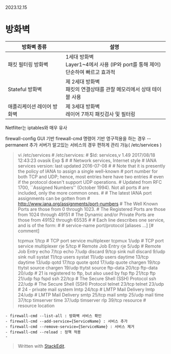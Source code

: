 2023.12.15
# 방화벽
 
| 방화벽 종류 | 설명 |
|--|--|
| 패킷 필터링 방화벽  | 1세대 방화벽 <br>Layer1~4에서 사용 (IP와 port를 통해 제어)<br>단순하여 빠르고 효과적|
| Stateful 방화벽 | 제 2세대 방화벽 <br>패킷의 연결상태를 관찰 메모리에서 상태 테이블 사용 |
| 애플리케이션 레이어 방화벽 | 제 3세대 방화벽 <br>레이어 7까지 패킷검사 및 필터링 |
Netfilter는 iptables와 매우 유사

firewall-config GUI 기반
firewall-cmd 명령어 기반
영구적용을 하는 경우 --permanent 추가
서버가 알고있는 서비스의 경우 편하게 관리 가능( /etc/services )
> vi /etc/services
>  \# /etc/services:
> \# $Id: services,v 1.49 2017/08/18 12:43:23 ovasik Exp $
> \#
> \# Network services, Internet style
> \# IANA services version: last updated 2016-07-08
> \#
> \# Note that it is presently the policy of IANA to assign a single well-known
> \# port number for both TCP and UDP; hence, most entries here have two entries
> \# even if the protocol doesn't support UDP operations.
> \# Updated from RFC 1700, ``Assigned Numbers'' (October 1994).  Not all ports
> \# are included, only the more common ones.
> \#
> \# The latest IANA port assignments can be gotten from
> \#       http://www.iana.org/assignments/port-numbers
> \# The Well Known Ports are those from 0 through 1023.
> \# The Registered Ports are those from 1024 through 49151
> \# The Dynamic and/or Private Ports are those from 49152 through 65535
> \#
> \# Each line describes one service, and is of the form:
> \#
> \# service-name  port/protocol  [aliases ...]   [\# comment]
> 
> tcpmux          1/tcp                           \# TCP port service multiplexer
> tcpmux          1/udp                           \# TCP port service multiplexer
> rje             5/tcp                           \# Remote Job Entry
> rje             5/udp                           \# Remote Job Entry
> echo            7/tcp
> echo            7/udp
> discard         9/tcp           sink null
> discard         9/udp           sink null
> systat          11/tcp          users
> systat          11/udp          users
> daytime         13/tcp
> daytime         13/udp
> qotd            17/tcp          quote
> qotd            17/udp          quote
> chargen         19/tcp          ttytst source
> chargen         19/udp          ttytst source
> ftp-data        20/tcp
> ftp-data        20/udp
> \# 21 is registered to ftp, but also used by fsp
> ftp             21/tcp
> ftp             21/udp          fsp fspd
> ssh             22/tcp                          \# The Secure Shell (SSH) Protocol
> ssh             22/udp                          \# The Secure Shell (SSH) Protocol
> telnet          23/tcp
> telnet          23/udp
> \# 24 - private mail system
> lmtp            24/tcp                          \# LMTP Mail Delivery
> lmtp            24/udp                          \# LMTP Mail Delivery
> smtp            25/tcp          mail
> smtp            25/udp          mail
> time            37/tcp          timserver
> time            37/udp          timserver
> rlp             39/tcp          resource        \# resource location



	- firewall-cmd --list-all : 방화벽 서비스 확인
	- firewall-cmd --add-service={ServiceName} : 서비스 추가
	- firewall-cmd --remove-service={ServiceName} : 서비스 제거
	- firewall-cmd --reload : 정책 적용
	- 


> Written with [StackEdit](https://stackedit.io/).
<!--stackedit_data:
eyJoaXN0b3J5IjpbMTk4NDkxNjQ4NywyNTIyMzU3OTcsLTkwOT
A3MTc1Niw3MzA5OTgxMTZdfQ==
-->